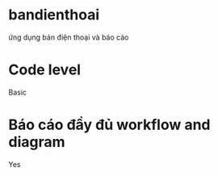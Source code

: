 # bandienthoai
ứng dụng bán điện thoại và báo cáo
# Code level
Basic
# Báo cáo đầy đủ workflow and diagram
Yes
